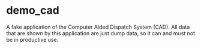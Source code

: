 # demo_cad

A fake application of the Computer Aided Dispatch System (CAD). All data that are shown by this application are just dump data, so it can and must not be in productive use.
